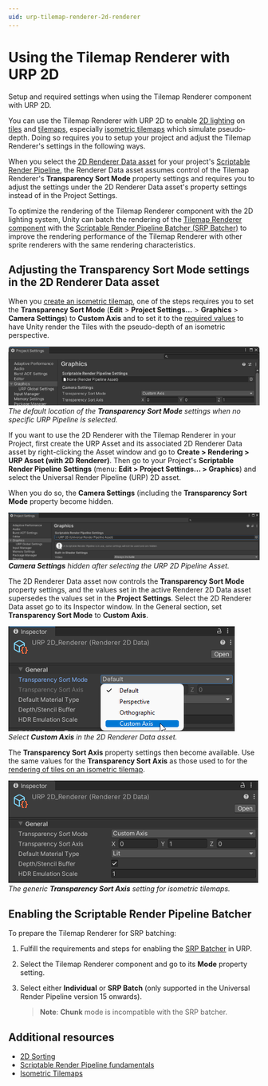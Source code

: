 ```yaml
---
uid: urp-tilemap-renderer-2d-renderer
---
```

# Using the Tilemap Renderer with URP 2D

Setup and required settings when using the Tilemap Renderer component with URP 2D.

You can use the Tilemap Renderer with URP 2D to enable [2D lighting](../Lights-2D-intro.md) on  [tiles](xref:Tilemap-TileAsset) and [tilemaps](xref:class-Tilemap), especially [isometric tilemaps](xref:Tilemap-Isometric) which simulate pseudo-depth. Doing so requires you to setup your project and adjust the Tilemap Renderer's settings in the following ways.

When you select the [2D Renderer Data asset](../2DRendererData-overview.md) for your project's [Scriptable Render Pipeline](xref:ScriptableRenderPipeline), the Renderer Data asset assumes control of the Tilemap Renderer's **Transparency Sort Mode** property settings and requires you to adjust the settings under the 2D Renderer Data asset's property settings instead of in the Project Settings.

To optimize the rendering of the Tilemap Renderer component with the 2D lighting system, Unity can batch the rendering of the [Tilemap Renderer component](xref:class-TilemapRenderer) with the [Scriptable Render Pipeline Batcher (SRP Batcher)](xref:SRPBatcher) to improve the rendering performance of the Tilemap Renderer with other sprite renderers with the same rendering characteristics.

## Adjusting the Transparency Sort Mode settings in the 2D Renderer Data asset

When you [create an isometric tilemap](xref:Tilemap-Isometric-CreateIso), one of the steps requires you to set the **Transparency Sort Mode** (**Edit** &gt; **Project Settings...** &gt; **Graphics** &gt; **Camera Settings**) to **Custom Axis** and to set it to the [required values](https://docs.unity3d.com/Manual/Tilemap-Isometric-CreateIso.html#customaxis) to have Unity render the Tiles with the pseudo-depth of an isometric perspective.

![Default property](../Images/2D/non-renderer2d-project-settings.png)<br/>*The default location of the* ***Transparency Sort Mode*** *settings when no specific URP Pipeline is selected.*

If you want to use the 2D Renderer with the Tilemap Renderer in your Project, first create the URP Asset and its associated 2D Renderer Data asset by right-clicking the Asset window and go to **Create &gt; Rendering &gt; URP Asset (with 2D Renderer)**. Then go to your Project's **Scriptable Render Pipeline Settings** (menu: **Edit &gt; Project Settings... &gt; Graphics**) and select the Universal Render Pipeline (URP) 2D asset.

When you do so, the **Camera Settings** (including the **Transparency Sort Mode** property become hidden.

![Camera Settings hidden after selecting a Universal Render Pipeline Asset.](../Images/2D/renderer-2d-selected.png)<br/>***Camera Settings*** *hidden after selecting the URP 2D Pipeline Asset.*

The 2D Renderer Data asset now controls the **Transparency Sort Mode** property settings, and the values set in the active Renderer 2D Data asset supersedes the values set in the **Project Settings**. Select the 2D Renderer Data asset go to its Inspector window. In the General section, set **Transparency Sort Mode** to **Custom Axis**.

![](../Images/2D/renderer-2d-custom-axis.png)<br/>*Select* ***Custom Axis*** *in the 2D Renderer Data asset.*

The **Transparency Sort Axis** property settings then become available. Use the same values for the **Transparency Sort Axis** as those used to for the [rendering of tiles on an isometric tilemap](https://docs.unity3d.com/Manual/Tilemap-Isometric-CreateIso.html#customaxis).

![Renderer 2D asset properties](../Images/2D/renderer-data-asset-properties.png)<br/>*The generic* ***Transparency Sort Axis*** *setting for isometric tilemaps.*

## Enabling the Scriptable Render Pipeline Batcher

To prepare the Tilemap Renderer for SRP batching:

1. Fulfill the requirements and steps for enabling the [SRP Batcher](https://docs.unity3d.com/Manual/SRPBatcher.html#using-the-srp-batcher) in URP.
2. Select the Tilemap Renderer component and go to its **Mode** property setting.
3. Select either **Individual** or **SRP Batch** (only supported in the Universal Render Pipeline version 15 onwards).

    > **Note**: **Chunk** mode is incompatible with the SRP batcher.

## Additional resources

* [2D Sorting](xref:2DSorting)
* [Scriptable Render Pipeline fundamentals](xref:ScriptableRenderPipeline)
* [Isometric Tilemaps](xref:Tilemap-Isometric)
